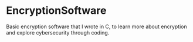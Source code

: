 # EncryptionSoftware
Basic encryption software that I wrote in C, to learn more about encryption and explore cybersecurity through coding.

